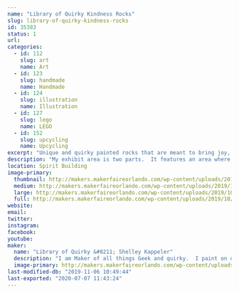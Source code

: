 ```yaml
---
name: "Library of Quirky Kindness Rocks"
slug: library-of-quirky-kindness-rocks
id: 35383
status: 1
url: 
categories:
  - id: 112
    slug: art
    name: Art
  - id: 123
    slug: handmade
    name: Handmade
  - id: 124
    slug: illustration
    name: Illustration
  - id: 127
    slug: lego
    name: LEGO
  - id: 152
    slug: upcycling
    name: Upcycling
excerpt: "Unique and quirky painted rocks that are meant to bring joy, pass on to a friend as a random act as kindness or share with a loved one.  Find one that matches your personality!"
description: "My exhibit area is two parts.  It features an area where I display my Kindness Rocks and products I use to make them.  I share techniques on how to work with stone, what types of mediums work with a porous canvas and types of sealer.  I provide another area where families can \"Make N Take\" their own kindness rocks.  They can stop and paint a rock, using paint pens and markers."
location: Spirit Building
image-primary:
  thumbnail: http://makers.makerfaireorlando.com/wp-content/uploads/2019/10/IMG_5432-150x150.jpg
  medium: http://makers.makerfaireorlando.com/wp-content/uploads/2019/10/IMG_5432-300x225.jpg
  large: http://makers.makerfaireorlando.com/wp-content/uploads/2019/10/IMG_5432-1024x768.jpg
  full: http://makers.makerfaireorlando.com/wp-content/uploads/2019/10/IMG_5432.jpg
website: 
email: 
twitter: 
instagram: 
facebook: 
youtube: 
maker:
  name: "Library of Quirky &#8211; Shelley Kappeler"
  description: "I am Maker of all things Geek and quirky.  I paint on quarry stone using a wide variety of mediums: POSCA paint pens, Chameleon Alcohol Ink Blenders, and Derwent Inktense. Marrying these products together gives my work a unique folk art feel, so you see each item is handmade and not manufactured.  I am a longtime FIRST Robotics coach and LEGO enthusiast and member of the Greater Florida LEGO Users Group.  Stop by and meet and MAKE with me!"
  image-primary: http://makers.makerfaireorlando.com/wp-content/uploads/2019/07/Screen-Shot-2019-07-29-at-8.31.06-AM.png
last-modified-db: "2019-11-06 10:49:44"
last-exported: "2020-07-07 11:43:24"
---
```


